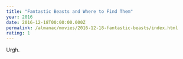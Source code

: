 ```yaml
---
title: "Fantastic Beasts and Where to Find Them"
year: 2016
date: 2016-12-18T00:00:00.000Z
permalink: /almanac/movies/2016-12-18-fantastic-beasts/index.html
rating: 1
---
```


Urgh.
